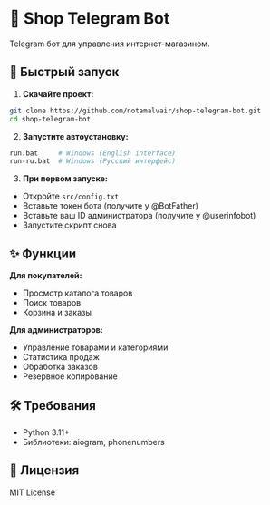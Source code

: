 # 🛒 Shop Telegram Bot

Telegram бот для управления интернет-магазином.

## 🚀 Быстрый запуск

1. **Скачайте проект:**
```bash
git clone https://github.com/notamalvair/shop-telegram-bot.git
cd shop-telegram-bot
```

2. **Запустите автоустановку:**
```bash
run.bat     # Windows (English interface)
run-ru.bat  # Windows (Русский интерфейс)
```

3. **При первом запуске:**
- Откройте `src/config.txt`
- Вставьте токен бота (получите у @BotFather)
- Вставьте ваш ID администратора (получите у @userinfobot)
- Запустите скрипт снова

## ✨ Функции

**Для покупателей:**
- Просмотр каталога товаров
- Поиск товаров
- Корзина и заказы

**Для администраторов:**
- Управление товарами и категориями
- Статистика продаж
- Обработка заказов
- Резервное копирование

## 🛠️ Требования

- Python 3.11+
- Библиотеки: aiogram, phonenumbers

## 📄 Лицензия

MIT License